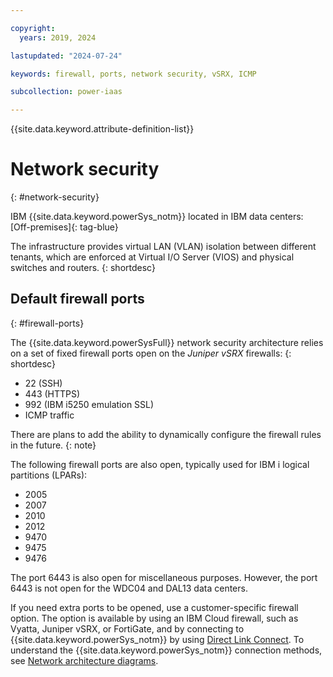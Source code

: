 ```yaml
---

copyright:
  years: 2019, 2024

lastupdated: "2024-07-24"

keywords: firewall, ports, network security, vSRX, ICMP

subcollection: power-iaas

---
```


{{site.data.keyword.attribute-definition-list}}

# Network security
{: #network-security}

IBM {{site.data.keyword.powerSys_notm}} located in IBM data centers: [Off-premises]{: tag-blue}

The infrastructure provides virtual LAN (VLAN) isolation between different tenants, which are enforced at Virtual I/O Server (VIOS) and physical switches and routers.
{: shortdesc}

## Default firewall ports
{: #firewall-ports}

The {{site.data.keyword.powerSysFull}} network security architecture relies on a set of fixed firewall ports open on the *Juniper vSRX* firewalls:
{: shortdesc}

* 22 (SSH)
* 443 (HTTPS)
* 992 (IBM i5250 emulation SSL)
* ICMP traffic

There are plans to add the ability to dynamically configure the firewall rules in the future.
{: note}


The following firewall ports are also open, typically used for IBM i logical partitions (LPARs):

* 2005
* 2007
* 2010
* 2012
* 9470
* 9475
* 9476

The port 6443 is also open for miscellaneous purposes. However, the port 6443 is not open for the WDC04 and DAL13 data centers.

If you need extra ports to be opened, use a customer-specific firewall option. The option is available by using an IBM Cloud firewall, such as Vyatta, Juniper vSRX, or FortiGate, and by connecting to {{site.data.keyword.powerSys_notm}} by using [Direct Link Connect](/docs/power-iaas?topic=power-iaas-ordering-direct-link-connect). To understand the {{site.data.keyword.powerSys_notm}} connection methods, see [Network architecture diagrams](/docs/power-iaas?topic=power-iaas-network-architecture-diagrams#networking-environment).
